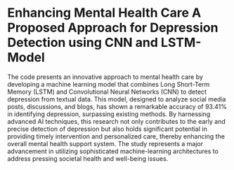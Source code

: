 # Enhancing Mental Health Care A Proposed Approach for Depression Detection using CNN and LSTM-Model

The code presents an innovative approach to mental health care by developing a machine learning model that combines Long Short-Term Memory (LSTM) and Convolutional Neural Networks (CNN) to detect depression from textual data. This model, designed to analyze social media posts, discussions, and blogs, has shown a remarkable accuracy of 93.41% in identifying depression, surpassing existing methods. By harnessing advanced AI techniques, this research not only contributes to the early and precise detection of depression but also holds significant potential in providing timely intervention and personalized care, thereby enhancing the overall mental health support system. The study represents a major advancement in utilizing sophisticated machine-learning architectures to address pressing societal health and well-being issues.
